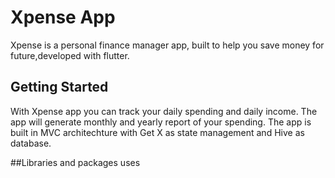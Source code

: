 # Xpense App

Xpense is a personal finance manager app, built to help you save money for future,developed with flutter.

## Getting Started

With Xpense app you can track your daily spending and daily income. The app will generate monthly and yearly report of your spending. The app is built in MVC architechture with Get X as state management and Hive as database.

##Libraries and packages uses

